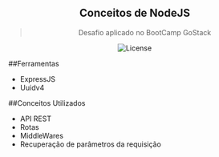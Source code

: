 <h2 align="center"> Conceitos de NodeJS </h2>
<blockquote align="center">Desafio aplicado no BootCamp GoStack</blockquote>

<p align="center">
  <img alt="License" src="https://img.shields.io/badge/license-MIT-%2304D361">
</p>

##Ferramentas
- ExpressJS
- Uuidv4

##Conceitos Utilizados
- API REST
- Rotas
- MiddleWares
- Recuperação de parâmetros da requisição


